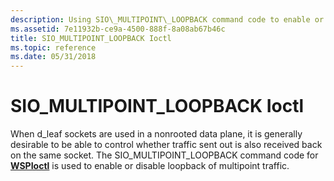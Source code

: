 ```yaml
---
description: Using SIO\_MULTIPOINT\_LOOPBACK command code to enable or disable loopback of multipoint traffic.
ms.assetid: 7e11932b-ce9a-4500-888f-8a08ab67b46c
title: SIO_MULTIPOINT_LOOPBACK Ioctl
ms.topic: reference
ms.date: 05/31/2018
---
```


# SIO\_MULTIPOINT\_LOOPBACK Ioctl

When d\_leaf sockets are used in a nonrooted data plane, it is generally desirable to be able to control whether traffic sent out is also received back on the same socket. The SIO\_MULTIPOINT\_LOOPBACK command code for [**WSPIoctl**](/previous-versions/windows/hardware/network/ff566296(v=vs.85)) is used to enable or disable loopback of multipoint traffic.

 

 
